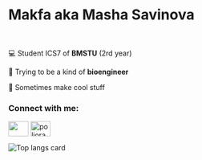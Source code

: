 <h1 align="left">Makfa aka Masha Savinova</h1>

<br>

 :computer: Student ICS7 of __BMSTU__ (2rd year) 

 :dna: Trying to be a kind of __bioengineer__

 :muscle: Sometimes make cool stuff
<br>
<h3 align="left">Connect with me:</h3>
<p align="left">
  <a href="https://t.me/akamakfa" target="blank"><img align="center"
      src="https://www.svgrepo.com/show/303292/telegram-logo.svg" height="30" width="40" /></a>
  <a href="https://vk.com/massssssssshhhhhhhka" target="blank"><img align="center"
      src="https://raw.githubusercontent.com/rahuldkjain/github-profile-readme-generator/master/src/images/icons/Social/vk.svg"
      alt="poliorang" height="30" width="40" /></a>
</p>

![Top langs card](https://github-readme-stats.vercel.app/api/top-langs/?username=mshsvnv&theme=gotham&layout=compact)
